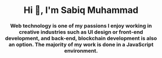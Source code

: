 <h1 align="center">Hi 👋, I'm Sabiq Muhammad</h1>
<h3 align="center">Web technology is one of my passions I enjoy working in creative industries such as UI design or front-end development, and back-end, blockchain development is also an option. The majority of my work is done in a JavaScript environment.</h3>

<!--
**sabiq7392/sabiq7392** is a ✨ _special_ ✨ repository because its `README.md` (this file) appears on your GitHub profile.

Here are some ideas to get you started:

- 🔭 I’m currently working on ...
- 🌱 I’m currently learning ...
- 👯 I’m looking to collaborate on ...
- 🤔 I’m looking for help with ...
- 💬 Ask me about ...
- 📫 How to reach me: ...
- 😄 Pronouns: ...
- ⚡ Fun fact: ...
-->
